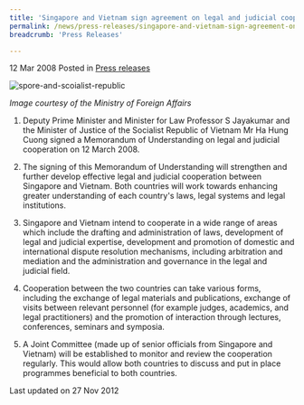 ```yaml
---
title: 'Singapore and Vietnam sign agreement on legal and judicial cooperation'
permalink: /news/press-releases/singapore-and-vietnam-sign-agreement-on-legal-and-judicial-cooperation
breadcrumb: 'Press Releases'

---
```




12 Mar 2008 Posted in [Press releases](/news/press-releases)


![spore-and-scoialist-republic](/images/news/press-releases/2008/03/1399988699875.jpg)

*Image courtesy of the Ministry of Foreign Affairs*

1. Deputy Prime Minister and Minister for Law Professor S Jayakumar and the Minister of Justice of the Socialist Republic of Vietnam Mr Ha Hung Cuong signed a Memorandum of Understanding on legal and judicial cooperation on 12 March 2008.

2. The signing of this Memorandum of Understanding will strengthen and further develop effective legal and judicial cooperation between Singapore and Vietnam. Both countries will work towards enhancing greater understanding of each country's laws, legal systems and legal institutions.

3. Singapore and Vietnam intend to cooperate in a wide range of areas which include the drafting and administration of laws, development of legal and judicial expertise, development and promotion of domestic and international dispute resolution mechanisms, including arbitration and mediation and the administration and governance in the legal and judicial field. 

4. Cooperation between the two countries can take various forms, including the exchange of legal materials and publications, exchange of visits between relevant personnel (for example judges, academics, and legal practitioners) and the promotion of interaction through lectures, conferences, seminars and symposia. 

5. A Joint Committee (made up of senior officials from Singapore and Vietnam) will be established to monitor and review the cooperation regularly. This would allow both countries to discuss and put in place programmes beneficial to both countries.


<p class="right-side-updated">Last updated on 27 Nov 2012</p>
